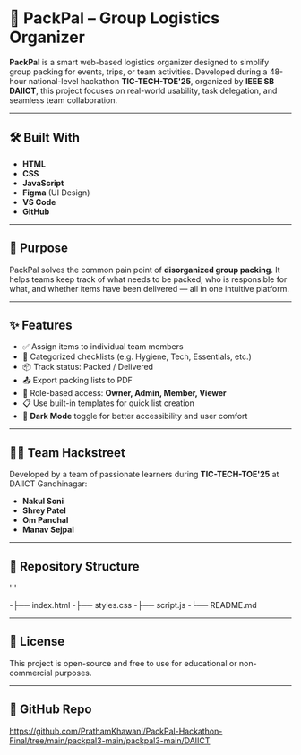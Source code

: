 # 🚀 PackPal – Group Logistics Organizer

**PackPal** is a smart web-based logistics organizer designed to simplify group packing for events, trips, or team activities. Developed during a 48-hour national-level hackathon **TIC-TECH-TOE'25**, organized by **IEEE SB DAIICT**, this project focuses on real-world usability, task delegation, and seamless team collaboration.

---

## 🛠 Built With

- **HTML**
- **CSS**
- **JavaScript**
- **Figma** (UI Design)
- **VS Code**
- **GitHub**

---

## 🎯 Purpose

PackPal solves the common pain point of **disorganized group packing**. It helps teams keep track of what needs to be packed, who is responsible for what, and whether items have been delivered — all in one intuitive platform.

---

## ✨ Features

- ✅ Assign items to individual team members
- 📂 Categorized checklists (e.g. Hygiene, Tech, Essentials, etc.)
- 📦 Track status: Packed / Delivered
- 📤 Export packing lists to PDF
- 👥 Role-based access: **Owner, Admin, Member, Viewer**
- 📋 Use built-in templates for quick list creation
- 🌙 **Dark Mode** toggle for better accessibility and user comfort

---

## 👨‍💻 Team Hackstreet

Developed by a team of passionate learners during **TIC-TECH-TOE'25** at DAIICT Gandhinagar:

- **Nakul Soni**
- **Shrey Patel**
- **Om Panchal**
- **Manav Sejpal**

---

## 📂 Repository Structure

'''

-├── index.html
-├── styles.css
-├── script.js
-└── README.md

---

## 📄 License

This project is open-source and free to use for educational or non-commercial purposes.

---

## 🔗 GitHub Repo

https://github.com/PrathamKhawani/PackPal-Hackathon-Final/tree/main/packpal3-main/packpal3-main/DAIICT
